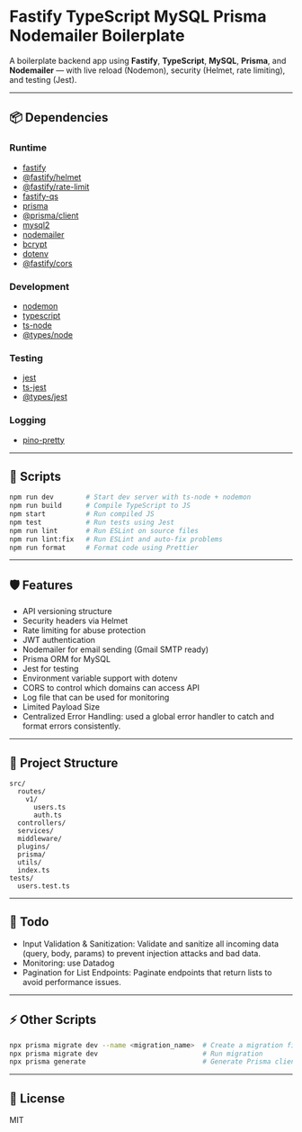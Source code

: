 # Fastify TypeScript MySQL Prisma Nodemailer Boilerplate

A boilerplate backend app using **Fastify**, **TypeScript**, **MySQL**, **Prisma**, and **Nodemailer** — with live reload (Nodemon), security (Helmet, rate limiting), and testing (Jest).

---

## 📦 Dependencies

### Runtime
- [fastify](https://github.com/fastify/fastify)
- [@fastify/helmet](https://github.com/fastify/fastify-helmet)
- [@fastify/rate-limit](https://github.com/fastify/fastify-rate-limit)
- [fastify-qs](https://github.com/vanodevium/fastify-qs)
- [prisma](https://github.com/prisma/prisma)
- [@prisma/client](https://github.com/prisma/prisma)
- [mysql2](https://github.com/sidorares/node-mysql2)
- [nodemailer](https://github.com/nodemailer/nodemailer)
- [bcrypt](https://github.com/kelektiv/node.bcrypt.js)
- [dotenv](https://github.com/motdotla/dotenv)
- [@fastify/cors](https://github.com/fastify/fastify-cors)

### Development
- [nodemon](https://nodemon.io/)
- [typescript](https://www.typescriptlang.org/)
- [ts-node](https://typestrong.org/ts-node/)
- [@types/node](https://www.npmjs.com/package/@types/node)

### Testing
- [jest](https://jestjs.io/)
- [ts-jest](https://kulshekhar.github.io/ts-jest/)
- [@types/jest](https://www.npmjs.com/package/@types/jest)

### Logging
- [pino-pretty](https://github.com/pinojs/pino-pretty)

---

## 🚀 Scripts

```bash
npm run dev        # Start dev server with ts-node + nodemon
npm run build      # Compile TypeScript to JS
npm start          # Run compiled JS
npm test           # Run tests using Jest
npm run lint       # Run ESLint on source files
npm run lint:fix   # Run ESLint and auto-fix problems
npm run format     # Format code using Prettier
```

---

## 🛡️ Features

- API versioning structure
- Security headers via Helmet
- Rate limiting for abuse protection
- JWT authentication
- Nodemailer for email sending (Gmail SMTP ready)
- Prisma ORM for MySQL
- Jest for testing
- Environment variable support with dotenv
- CORS to control which domains can access API
- Log file that can be used for monitoring
- Limited Payload Size
- Centralized Error Handling: used a global error handler to catch and format errors consistently.
---

## 📁 Project Structure

```
src/
  routes/
    v1/
      users.ts
      auth.ts
  controllers/
  services/
  middleware/
  plugins/
  prisma/
  utils/
  index.ts
tests/
  users.test.ts
```

---

## 🔨 Todo

- Input Validation & Sanitization: Validate and sanitize all incoming data (query, body, params) to prevent injection attacks and bad data.
- Monitoring: use Datadog
- Pagination for List Endpoints: Paginate endpoints that return lists to avoid performance issues.

---

## ⚡ Other Scripts

```bash
npx prisma migrate dev --name <migration_name>  # Create a migration file
npx prisma migrate dev                          # Run migration
npx prisma generate                             # Generate Prisma client
```

---

## 📄 License

MIT
